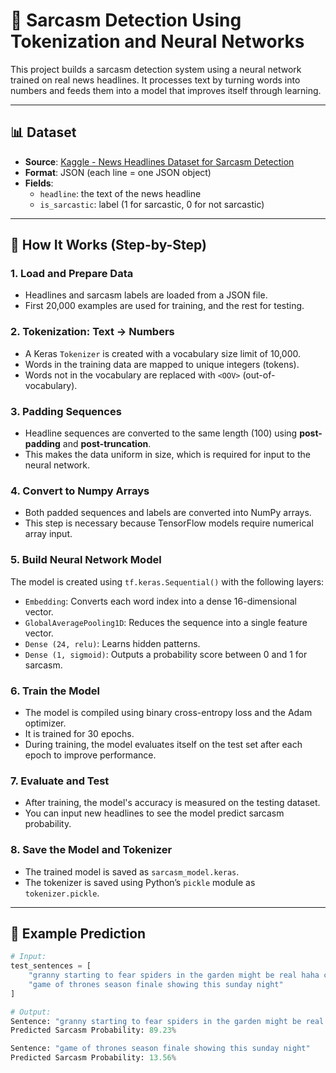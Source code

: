 # 🤖 Sarcasm Detection Using Tokenization and Neural Networks

This project builds a sarcasm detection system using a neural network trained on real news headlines. It processes text by turning words into numbers and feeds them into a model that improves itself through learning.

---

## 📊 Dataset

- **Source**: [Kaggle - News Headlines Dataset for Sarcasm Detection](https://www.kaggle.com/datasets/rmisra/news-headlines-dataset-for-sarcasm-detection)
- **Format**: JSON (each line = one JSON object)
- **Fields**:
  - `headline`: the text of the news headline
  - `is_sarcastic`: label (1 for sarcastic, 0 for not sarcastic)

---

## 🧪 How It Works (Step-by-Step)

### 1. Load and Prepare Data
- Headlines and sarcasm labels are loaded from a JSON file.
- First 20,000 examples are used for training, and the rest for testing.

### 2. Tokenization: Text → Numbers
- A Keras `Tokenizer` is created with a vocabulary size limit of 10,000.
- Words in the training data are mapped to unique integers (tokens).
- Words not in the vocabulary are replaced with `<OOV>` (out-of-vocabulary).

### 3. Padding Sequences
- Headline sequences are converted to the same length (100) using **post-padding** and **post-truncation**.
- This makes the data uniform in size, which is required for input to the neural network.

### 4. Convert to Numpy Arrays
- Both padded sequences and labels are converted into NumPy arrays.
- This step is necessary because TensorFlow models require numerical array input.

### 5. Build Neural Network Model
The model is created using `tf.keras.Sequential()` with the following layers:
- `Embedding`: Converts each word index into a dense 16-dimensional vector.
- `GlobalAveragePooling1D`: Reduces the sequence into a single feature vector.
- `Dense (24, relu)`: Learns hidden patterns.
- `Dense (1, sigmoid)`: Outputs a probability score between 0 and 1 for sarcasm.

### 6. Train the Model
- The model is compiled using binary cross-entropy loss and the Adam optimizer.
- It is trained for 30 epochs.
- During training, the model evaluates itself on the test set after each epoch to improve performance.

### 7. Evaluate and Test
- After training, the model's accuracy is measured on the testing dataset.
- You can input new headlines to see the model predict sarcasm probability.

### 8. Save the Model and Tokenizer
- The trained model is saved as `sarcasm_model.keras`.
- The tokenizer is saved using Python’s `pickle` module as `tokenizer.pickle`.

---

## 🧠 Example Prediction

```python
# Input:
test_sentences = [
    "granny starting to fear spiders in the garden might be real haha crazy",
    "game of thrones season finale showing this sunday night"
]

# Output:
Sentence: "granny starting to fear spiders in the garden might be real haha crazy"
Predicted Sarcasm Probability: 89.23%

Sentence: "game of thrones season finale showing this sunday night"
Predicted Sarcasm Probability: 13.56%
